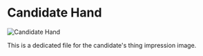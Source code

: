 # Candidate Hand

![Candidate Hand](/candidate-hand.jpeg)

This is a dedicated file for the candidate's thing impression image.

